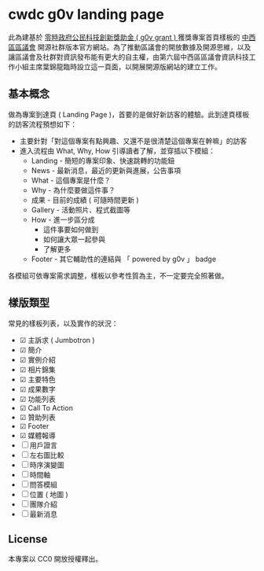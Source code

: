 # cwdc g0v landing page

此為建基於 [零時政府公民科技創新獎助金 ( g0v grant ) ](https://grants.g0v.tw) 獲獎專案首頁樣板的 [中西區區議會](https://www.districtcouncils.gov.hk/central/) 開源社群版本官方網站。為了推動區議會的開放數據及開源思維，以及讓區議會及社群對資訊發布能有更大的自主權，由第六屆中西區區議會資訊科技工作小組主席葉錦龍臨時設立這一頁面，以開展開源版網站的建立工作。

## 基本概念

做為專案到達頁 ( Landing Page )，首要的是做好新訪客的體驗。此到達頁樣板的訪客流程預想如下：

 * 主要針對「對這個專案有點興趣、又還不是很清楚這個專案在幹嘛」的訪客
 * 進入流程由 What, Why, How 引導讀者了解，並穿插以下模組：
   * Landing - 簡短的專案印象、快速跳轉的功能鈕
   * News - 最新消息，最近的更新與進展，公告事項
   * What - 這個專案是什麼？
   * Why - 為什麼要做這件事？
   * 成果 - 目前的成績 ( 可隨時間更新 )
   * Gallery - 活動照片、程式截圖等
   * How - 進一步區分成
     * 這件事要如何做到
     * 如何讓大眾一起參與
     * 了解更多
   * Footer - 其它輔助性的連結與 「 powered by g0v 」 badge
 
各模組可依專案需求調整，樣板以參考性質為主，不一定要完全照著做。


## 樣版類型

常見的樣板列表，以及實作的狀況：

 * ☑ 主訴求 ( Jumbotron )
 * ☑ 簡介
 * ☑ 實例介紹
 * ☑ 相片錦集
 * ☑ 主要特色
 * ☑ 成果數字
 * ☑ 功能列表
 * ☑ Call To Action
 * ☑ 贊助列表
 * ☑ Footer
 * ☑ 媒體報導
 * ☐ 用戶證言
 * ☐ 左右圖比較
 * ☐ 時序演變圖
 * ☐ 時間軸
 * ☐ 問答模組
 * ☐ 位置 ( 地圖 )
 * ☐ 團隊介紹
 * ☐ 最新消息


## License

本專案以 CC0 開放授權釋出。


